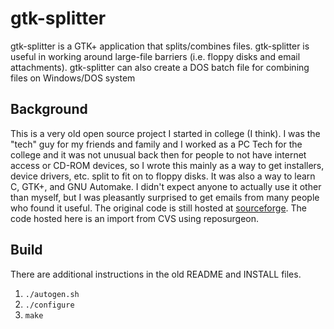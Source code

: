 # gtk-splitter
gtk-splitter is a GTK+ application that splits/combines files. gtk-splitter is useful in working around large-file barriers (i.e. floppy disks and email attachments). gtk-splitter can also create a DOS batch file for combining files on Windows/DOS system

## Background
This is a very old open source project I started in college (I think). I was the "tech" guy for my friends and family and I worked as a PC Tech for the college and it was not unusual back then for people to not have internet access or CD-ROM devices, so I wrote this mainly as a way to get installers, device drivers, etc. split to fit on to floppy disks. It was also a way to learn C, GTK+, and GNU Automake. I didn't expect anyone to actually use it other than myself, but I was pleasantly surprised to get emails from many people who found it useful. The original code is still hosted at [sourceforge](https://sourceforge.net/projects/gtk-splitter). The code hosted here is an import from CVS using reposurgeon. 

## Build
There are additional instructions in the old README and INSTALL files.

1. `./autogen.sh`
1. `./configure`
1. `make`